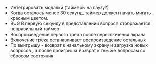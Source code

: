* Интегрировать модалки (таймеры на паузу?)
* Когда осталось менее 30 секунд, таймер должен начать мигать красным цветом.
* BUG В первую секунду в представлении вопроса отображается неправильный таймер
* Воспроизведение первого трека после переключения экрана
* Включение трека останавливает воспроизведение остальных
* По выигрышу - возврат к начальному экрану и загрузка новых вопросов
, а после проигрыша возврат к тем же вопросам со сбросом состояния
